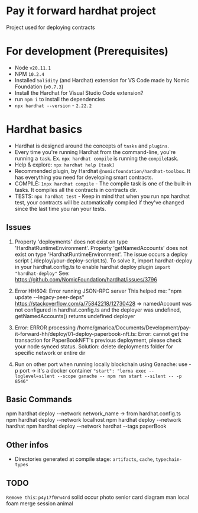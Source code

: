 # Pay it forward hardhat project

Project used for deploying contracts

# For development (Prerequisites)
- Node `v20.11.1`
- NPM `10.2.4`
- Installed `Solidity` (and Hardhat) extension for VS Code made by Nomic Foundation (`v0.7.3`)
- Install the Hardhat for Visual Studio Code extension?
- run `npm i` to install the dependencies
- `npx hardhat --version` - `2.22.2`

# Hardhat basics
- Hardhat is designed around the concepts of `tasks` and `plugins`. 
- Every time you're running Hardhat from the command-line, you're running a `task`. Ex. `npx hardhat compile` is running the `compile`task.
- Help & explore: `npx hardhat help [task]`
- Recommended plugin, by Hardhat `@nomicfoundation/hardhat-toolbox`. It has everything you need for developing smart contracts.
- COMPILE: `1npx hardhat compile` - The compile task is one of the built-in tasks. It compiles all the contracts in contracts dir.
- TESTS: `npx hardhat test` - Keep in mind that when you run npx hardhat test, your contracts will be automatically compiled if they've changed since the last time you ran your tests.

## Issues
1.  Property 'deployments' does not exist on type 'HardhatRuntimeEnvironment'.
Property 'getNamedAccounts' does not exist on type 'HardhatRuntimeEnvironment'.
The issue occurs a deploy script (./deploy/your-deploy-script.ts).
To solve it, import hardhat-deploy in your hardhat.config.ts to enable hardhat deploy plugin
`import "hardhat-deploy"`
See: https://github.com/NomicFoundation/hardhat/issues/3796

2.  Error HH604: Error running JSON-RPC server
This helped me: "npm update --legacy-peer-deps"
https://stackoverflow.com/a/75842218/12730428
=> namedAccount was not configured in hardhat.config.ts and the deployer was undefined, getNamedAccounts() returns undefined deployer

3.  Error: ERROR processing /home/gmarica/Documents/Development/pay-it-forward-hh/deploy/01-deploy-paperbook-nft.ts:
    Error: cannot get the transaction for PaperBookNFT's previous deployment, please check your node synced status.
Solution: delete deployments folder for specific network or entire dir

4. Run on other port when running locally blockchain using Ganache: use -p port -> it's a docker container
`"start": "lerna exec --loglevel=silent --scope ganache -- npm run start --silent -- -p 8546"`



## Basic Commands
npm hardhat deploy --network network_name -> from hardhat.config.ts
npm hardhat deploy --network localhost
npm hardhat deploy --network hardhat
npm hardhat deploy --network hardhat --tags paperBook


## Other infos
- Directories generated at compile stage:  `artifacts`, `cache`, `typechain-types`

## TODO 
`Remove this`: `p4y17f0rw4rd`
solid occur photo senior card diagram man local foam merge session animal
